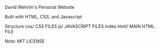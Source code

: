 David Wehrlin's Personal Website

Built with HTML, CSS, and Javascript

Structure
    css/    CSS FILES
    js/     JAVASCRIPT FILES
    index.html/     MAIN HTML FILE

Note: MIT LICENSE
